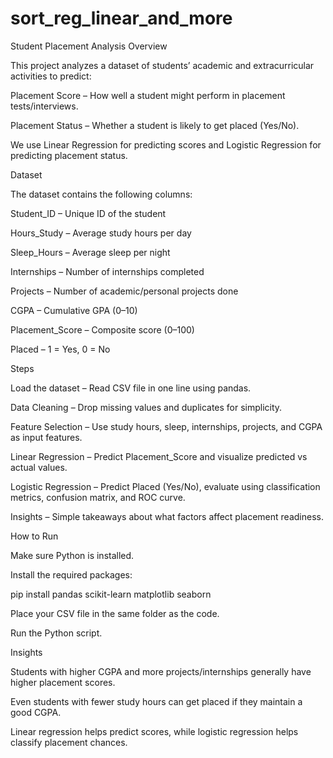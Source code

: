 # sort_reg_linear_and_more
Student Placement Analysis
Overview

This project analyzes a dataset of students’ academic and extracurricular activities to predict:

Placement Score – How well a student might perform in placement tests/interviews.

Placement Status – Whether a student is likely to get placed (Yes/No).

We use Linear Regression for predicting scores and Logistic Regression for predicting placement status.

Dataset

The dataset contains the following columns:

Student_ID – Unique ID of the student

Hours_Study – Average study hours per day

Sleep_Hours – Average sleep per night

Internships – Number of internships completed

Projects – Number of academic/personal projects done

CGPA – Cumulative GPA (0–10)

Placement_Score – Composite score (0–100)

Placed – 1 = Yes, 0 = No

Steps

Load the dataset – Read CSV file in one line using pandas.

Data Cleaning – Drop missing values and duplicates for simplicity.

Feature Selection – Use study hours, sleep, internships, projects, and CGPA as input features.

Linear Regression – Predict Placement_Score and visualize predicted vs actual values.

Logistic Regression – Predict Placed (Yes/No), evaluate using classification metrics, confusion matrix, and ROC curve.

Insights – Simple takeaways about what factors affect placement readiness.

How to Run

Make sure Python is installed.

Install the required packages:

pip install pandas scikit-learn matplotlib seaborn


Place your CSV file in the same folder as the code.

Run the Python script.

Insights

Students with higher CGPA and more projects/internships generally have higher placement scores.

Even students with fewer study hours can get placed if they maintain a good CGPA.

Linear regression helps predict scores, while logistic regression helps classify placement chances.
